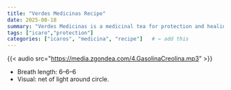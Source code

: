 ```yaml
---
title: "Verdes Medicinas Recipe"
date: 2025-08-18
summary: "Verdes Medicinas is a medicinal tea for protection and healing"
tags: ["icaro","protection"]
categories: ["icaros", "medicina", "recipe"]   # ← add this
---
```


{{< audio src="https://media.zgondea.com/4.GasolinaCreolina.mp3" >}}

- Breath length: 6–6–6  
- Visual: net of light around circle.